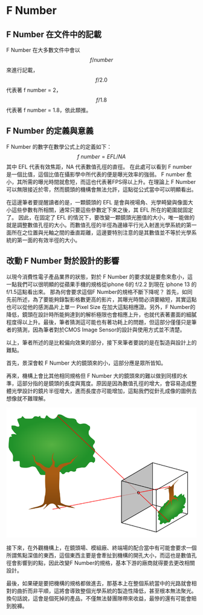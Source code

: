 <script type="text/javascript"
   src="http://cdn.mathjax.org/mathjax/latest/MathJax.js?config=TeX-AMS-MML_HTMLorMML">
</script>

# F Number

## F Number 在文件中的記載

F Number 在大多數文件中會以$$f/number$$來進行記載，$$f/2.0$$ 代表著 f number = 2，$$f/1.8$$ 代表著 f number = 1.8，依此類推。

## F Number 的定義與意義

F Number 的數字在數學公式上的定義如下： $$f\ number = EFL / NA$$ 
其中 EFL 代表有效焦距，NA 代表數值孔徑的直徑。 在此處可以看到 F number 是一個比值，這個比值在攝影學中所代表的便是曝光效率的強弱。 F number 愈小，其所需的曝光時間就愈短，而這也代表著FPS得以上升。在理論上 F Number 可以無限接近於零，然而鏡頭的機構會無法允許，這點從公式當中可以明顯看出。

在這邊筆者要提醒讀者的是，一顆鏡頭的 EFL 是會與視場角、光學畸變與像面大小這些參數有所相關，通常只要這些參數定下來之後，其 EFL 所在的範圍就固定了。 因此，在固定了 EFL 的情況下，要改變一顆鏡頭光圈值的大小，唯一能做的就是調整數值孔徑的大小。而數值孔徑的半徑為邊緣平行光入射進光學系統的第一面所在之位置與光軸之間的垂直距離，這邊要特別注意的是其數值並不等於光學系統的第一面的有效半徑的大小。

## 改動 F Number 對於設計的影響

以現今消費性電子產品業界的狀態，對於 F Number 的要求就是要愈來愈小，這一點我們可以很明顯的從蘋果手機的規格從iphone 6的 f/2.2 到現在 iphone 13 的 f/1.5這點看出來。 那為何會要求這個F Number的規格不斷下降呢？ 首先，如同先前所述，為了要能夠錄製影格數更高的影片，其曝光時間必須要縮短，其實這點也可以從他的感測晶片上單一 Pixel Size 在加大這點相應證。另外，F Number的降低，鏡頭在設計時所能夠達到的解析極限也會相應上升，也就代表著畫面的細膩程度得以上升。最後，筆者猜測這可能也有著功耗上的問題，但這部分僅僅只是筆者的猜測，因為筆者對於CMOS Image Sensor的設計與使用方式並不清楚。

以上，筆者所述的是比較偏向效果的部分，接下來筆者要說的是在製造與設計上的難點。

首先，景深會較 F Number 大的鏡頭來的小，這部分應是眾所皆知。

再來，機構上會比其他相同規格但 F Number 大的鏡頭來的難以做到同樣的水準，這部分指的是鏡頭的長度與寬度。原因是因為數值孔徑的增大，會容易造成整體光學設計的鏡片半徑增大，進而長度亦可能增加，這點我們從針孔成像的圖例去想像就不難理解。

![pinhole_camera](./img/Pinhole-camera.svg)

接下來，在外觀機構上，在鏡頭場、模組廠、終端場的配合當中有可能會要求一個所謂焦點深值的東西，這個東西主要是會牽扯到機構的開孔大小，而這也是數值孔徑會影響到的點，因此改變F Number的規格，基本下游的廠商就得要去更改相關設計。


最後，如果硬是要把機構的規格都做進去，那基本上在整個系統當中的光路就會相對的曲折而非平順，這將會導致整個光學系統的製造性降低，甚至根本無法聚光。換句話說，這會是個死掉的產品，不僅無法替團隊帶來收益，最慘的還有可能會賠到脫褲。